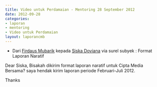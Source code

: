 ```yaml
---
title: Video untuk Perdamaian - Mentoring 28 September 2012
date: 2012-09-28
categories:
- laporan
- mentoring
- Video untuk Perdamaian
layout: laporancmb
---
```


* Dari [Firdaus Mubarik](http://wiki.ciptamedia.org/wiki/Firdaus_Mubarik) kepada [Siska Doviana](http://wiki.ciptamedia.org/wiki/Siska_Doviana) via surel subyek : Format Laporan Naratif

Dear Siska, Bisakah dikirim format laporan naratif untuk Cipta Media Bersama? saya hendak kirim laporan periode Februari-Juli 2012.

Thanks 

